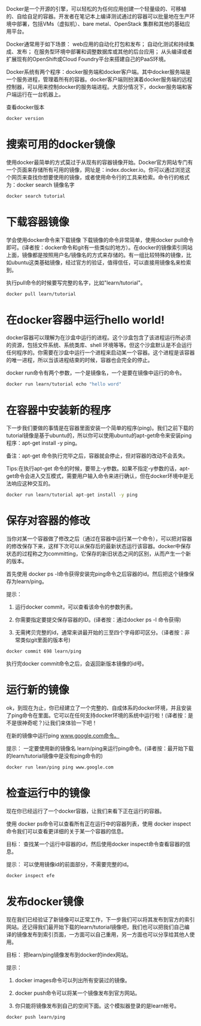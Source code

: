 Docker是一个开源的引擎，可以轻松的为任何应用创建一个轻量级的、可移植的、自给自足的容器。开发者在笔记本上编译测试通过的容器可以批量地在生产环境中部署，包括VMs（虚拟机）、bare metal、OpenStack 集群和其他的基础应用平台。 

Docker通常用于如下场景：
web应用的自动化打包和发布；
自动化测试和持续集成、发布；
在服务型环境中部署和调整数据库或其他的后台应用；
从头编译或者扩展现有的OpenShift或Cloud Foundry平台来搭建自己的PaaS环境。


Docker系统有两个程序：docker服务端和docker客户端。其中docker服务端是一个服务进程，管理着所有的容器。docker客户端则扮演着docker服务端的远程控制器，可以用来控制docker的服务端进程。大部分情况下，docker服务端和客户端运行在一台机器上。

查看docker版本
```bash
docker version
```

# 搜索可用的docker镜像
使用docker最简单的方式莫过于从现有的容器镜像开始。Docker官方网站专门有一个页面来存储所有可用的镜像，网址是：index.docker.io。你可以通过浏览这个网页来查找你想要使用的镜像，或者使用命令行的工具来检索。命令行的格式为：docker search 镜像名字
```bash
docker search tutorial
```
# 下载容器镜像
学会使用docker命令来下载镜像
下载镜像的命令非常简单，使用docker pull命令即可。(译者按：docker命令和git有一些类似的地方）。在docker的镜像索引网站上面，镜像都是按照用户名/镜像名的方式来存储的。有一组比较特殊的镜像，比如ubuntu这类基础镜像，经过官方的验证，值得信任，可以直接用镜像名来检索到。

执行pull命令的时候要写完整的名字，比如"learn/tutorial"。

```bash
docker pull learn/tutorial
```

# 在docker容器中运行hello world!

docker容器可以理解为在沙盒中运行的进程。这个沙盒包含了该进程运行所必须的资源，包括文件系统、系统类库、shell 环境等等。但这个沙盒默认是不会运行任何程序的。你需要在沙盒中运行一个进程来启动某一个容器。这个进程是该容器的唯一进程，所以当该进程结束的时候，容器也会完全的停止。

docker run命令有两个参数，一个是镜像名，一个是要在镜像中运行的命令。
```bash
docker run learn/tutorial echo "hello word"
```

# 在容器中安装新的程序
下一步我们要做的事情是在容器里面安装一个简单的程序(ping)。我们之前下载的tutorial镜像是基于ubuntu的，所以你可以使用ubuntu的apt-get命令来安装ping程序：apt-get install -y ping。

备注：apt-get 命令执行完毕之后，容器就会停止，但对容器的改动不会丢失。

Tips:在执行apt-get 命令的时候，要带上-y参数。如果不指定-y参数的话，apt-get命令会进入交互模式，需要用户输入命令来进行确认，但在docker环境中是无法响应这种交互的。
```bash
docker run learn/tutorial apt-get install -y ping
```

# 保存对容器的修改
当你对某一个容器做了修改之后（通过在容器中运行某一个命令），可以把对容器的修改保存下来，这样下次可以从保存后的最新状态运行该容器。docker中保存状态的过程称之为committing，它保存的新旧状态之间的区别，从而产生一个新的版本。

首先使用 docker ps -l命令获得安装完ping命令之后容器的id。然后把这个镜像保存为learn/ping。

提示：
1. 运行docker commit，可以查看该命令的参数列表。

2. 你需要指定要提交保存容器的ID。(译者按：通过docker ps -l 命令获得)

3. 无需拷贝完整的id，通常来讲最开始的三至四个字母即可区分。（译者按：非常类似git里面的版本号)

```bash
docker commit 698 learn/ping
```
执行完docker commit命令之后，会返回新版本镜像的id号。

# 运行新的镜像
ok，到现在为止，你已经建立了一个完整的、自成体系的docker环境，并且安装了ping命令在里面。它可以在任何支持docker环境的系统中运行啦！(译者按：是不是很神奇呢？)让我们来体验一下吧！


在新的镜像中运行ping www.google.com命令。

提示：
一定要使用新的镜像名 learn/ping来运行ping命令。(译者按：最开始下载的learn/tutorial镜像中是没有ping命令的)

```bash
docker run lean/ping ping www.google.com
```

# 检查运行中的镜像
现在你已经运行了一个docker容器，让我们来看下正在运行的容器。

使用 docker ps命令可以查看所有正在运行中的容器列表，使用 docker inspect命令我们可以查看更详细的关于某一个容器的信息。

目标：
查找某一个运行中容器的id，然后使用docker inspect命令查看容器的信息。

提示：
可以使用镜像id的前面部分，不需要完整的id。
```bash
docker inspect efe
```

# 发布docker镜像

现在我们已经验证了新镜像可以正常工作，下一步我们可以将其发布到官方的索引网站。还记得我们最开始下载的learn/tutorial镜像吧，我们也可以把我们自己编译的镜像发布到索引页面，一方面可以自己重用，另一方面也可以分享给其他人使用。

目标：
把learn/ping镜像发布到docker的index网站。

提示：
1. docker images命令可以列出所有安装过的镜像。

2. docker push命令可以将某一个镜像发布到官方网站。

3. 你只能将镜像发布到自己的空间下面。这个模拟器登录的是learn帐号。

```bash
docker push learn/ping
```




